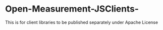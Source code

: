 # Open-Measurement-JSClients-
This is for client libraries to be published separately under Apache License
